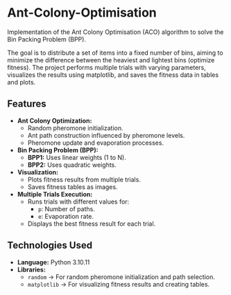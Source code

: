 # Ant-Colony-Optimisation
Implementation of the Ant Colony Optimisation (ACO) algorithm to solve the Bin Packing Problem (BPP).

The goal is to distribute a set of items into a fixed number of bins, aiming to minimize the difference between the heaviest and lightest bins (optimize fitness). The project performs multiple trials with varying parameters, visualizes the results using matplotlib, and saves the fitness data in tables and plots.

## **Features**
- **Ant Colony Optimization:**
    - Random pheromone initialization.
    - Ant path construction influenced by pheromone levels.
    - Pheromone update and evaporation processes.
- **Bin Packing Problem (BPP):**
    - **BPP1:** Uses linear weights (1 to N).
    - **BPP2:** Uses quadratic weights.
- **Visualization:**
    - Plots fitness results from multiple trials.
    - Saves fitness tables as images.
- **Multiple Trials Execution:**
    - Runs trials with different values for:
        - `p`: Number of paths.
        - `e`: Evaporation rate.
    - Displays the best fitness result for each trial.

## **Technologies Used**
- **Language:** Python 3.10.11
- **Libraries:**
    - `random` → For random pheromone initialization and path selection.
    - `matplotlib` → For visualizing fitness results and creating tables.

